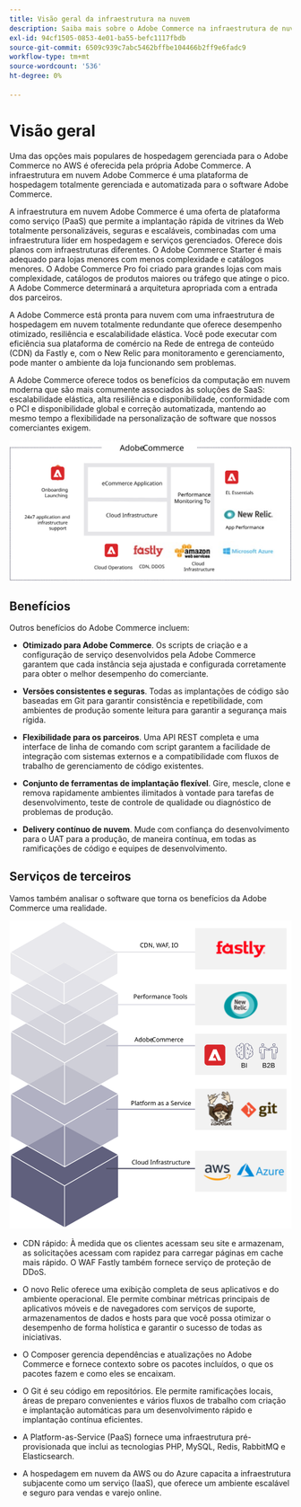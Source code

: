 ```yaml
---
title: Visão geral da infraestrutura na nuvem
description: Saiba mais sobre o Adobe Commerce na infraestrutura de nuvem.
exl-id: 94cf1505-0853-4e01-ba55-befc1117fbdb
source-git-commit: 6509c939c7abc5462bffbe104466b2ff9e6fadc9
workflow-type: tm+mt
source-wordcount: '536'
ht-degree: 0%

---
```


# Visão geral

Uma das opções mais populares de hospedagem gerenciada para o Adobe Commerce no AWS é oferecida pela própria Adobe Commerce. A infraestrutura em nuvem Adobe Commerce é uma plataforma de hospedagem totalmente gerenciada e automatizada para o software Adobe Commerce.

A infraestrutura em nuvem Adobe Commerce é uma oferta de plataforma como serviço (PaaS) que permite a implantação rápida de vitrines da Web totalmente personalizáveis, seguras e escaláveis, combinadas com uma infraestrutura líder em hospedagem e serviços gerenciados. Oferece dois planos com infraestruturas diferentes. O Adobe Commerce Starter é mais adequado para lojas menores com menos complexidade e catálogos menores. O Adobe Commerce Pro foi criado para grandes lojas com mais complexidade, catálogos de produtos maiores ou tráfego que atinge o pico. A Adobe Commerce determinará a arquitetura apropriada com a entrada dos parceiros.

A Adobe Commerce está pronta para nuvem com uma infraestrutura de hospedagem em nuvem totalmente redundante que oferece desempenho otimizado, resiliência e escalabilidade elástica. Você pode executar com eficiência sua plataforma de comércio na Rede de entrega de conteúdo (CDN) da Fastly e, com o New Relic para monitoramento e gerenciamento, pode manter o ambiente da loja funcionando sem problemas.

A Adobe Commerce oferece todos os benefícios da computação em nuvem moderna que são mais comumente associados às soluções de SaaS: escalabilidade elástica, alta resiliência e disponibilidade, conformidade com o PCI e disponibilidade global e correção automatizada, mantendo ao mesmo tempo a flexibilidade na personalização de software que nossos comerciantes exigem.

![Diagrama mostrando elementos arquitetônicos do Adobe Commerce na infraestrutura de nuvem](../../../assets/playbooks/adobe-commerce-cloud-infrastructure.svg)

## Benefícios

Outros benefícios do Adobe Commerce incluem:

- **Otimizado para Adobe Commerce**. Os scripts de criação e a configuração de serviço desenvolvidos pela Adobe Commerce garantem que cada instância seja ajustada e configurada corretamente para obter o melhor desempenho do comerciante.

- **Versões consistentes e seguras**. Todas as implantações de código são baseadas em Git para garantir consistência e repetibilidade, com ambientes de produção somente leitura para garantir a segurança mais rígida.

- **Flexibilidade para os parceiros**. Uma API REST completa e uma interface de linha de comando com script garantem a facilidade de integração com sistemas externos e a compatibilidade com fluxos de trabalho de gerenciamento de código existentes.

- **Conjunto de ferramentas de implantação flexível**. Gire, mescle, clone e remova rapidamente ambientes ilimitados à vontade para tarefas de desenvolvimento, teste de controle de qualidade ou diagnóstico de problemas de produção.

- **Delivery contínuo de nuvem**. Mude com confiança do desenvolvimento para o UAT para a produção, de maneira contínua, em todas as ramificações de código e equipes de desenvolvimento.

## Serviços de terceiros

Vamos também analisar o software que torna os benefícios da Adobe Commerce uma realidade.

![Diagrama mostrando o Adobe Commerce na pilha de tecnologia de infraestrutura de nuvem](../../../assets/playbooks/cloud-tech-stack.svg)

- CDN rápido: À medida que os clientes acessam seu site e armazenam, as solicitações acessam com rapidez para carregar páginas em cache mais rápido. O WAF Fastly também fornece serviço de proteção de DDoS.

- O novo Relic oferece uma exibição completa de seus aplicativos e do ambiente operacional. Ele permite combinar métricas principais de aplicativos móveis e de navegadores com serviços de suporte, armazenamentos de dados e hosts para que você possa otimizar o desempenho de forma holística e garantir o sucesso de todas as iniciativas.

- O Composer gerencia dependências e atualizações no Adobe Commerce e fornece contexto sobre os pacotes incluídos, o que os pacotes fazem e como eles se encaixam.

- O Git é seu código em repositórios. Ele permite ramificações locais, áreas de preparo convenientes e vários fluxos de trabalho com criação e implantação automáticas para um desenvolvimento rápido e implantação contínua eficientes.

- A Platform-as-Service (PaaS) fornece uma infraestrutura pré-provisionada que inclui as tecnologias PHP, MySQL, Redis, RabbitMQ e Elasticsearch.

- A hospedagem em nuvem da AWS ou do Azure capacita a infraestrutura subjacente como um serviço (IaaS), que oferece um ambiente escalável e seguro para vendas e varejo online.
